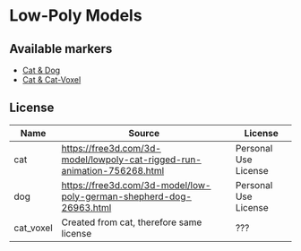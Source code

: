# Low-Poly Models



## Available markers
- [Cat & Dog](markers-cat-lion.yml)
- [Cat & Cat-Voxel](markers-horse-camel.yml)

## License
Name | Source | License
-|-|-
cat | https://free3d.com/3d-model/lowpoly-cat-rigged-run-animation-756268.html | Personal Use License
dog | https://free3d.com/3d-model/low-poly-german-shepherd-dog-26963.html | Personal Use License
cat_voxel | Created from cat, therefore same license | ???